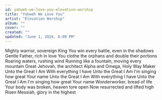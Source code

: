 ```yaml
---
id: yahweh-we-love-you-elevation-worship
title: "Yahweh We Love You"
artist: "Elevation Worship"
album: ""
cover: ""
created: ""
updated: "June 1, 2024, 8:09 PM"
---
```


Mighty warrior, sovereign King
You win every battle, even in the shadows
Gentle Father, rich in love
You clothe the orphans and double their portions
Roaring waters, rushing wind
Running like a fountain, moving every mountain
Great Jehovah, the architect
Alpha and Omega, Holy Way Maker
Unto the Great I Am
With everything I have
Unto the Great I Am
I'm singing how great Your name
Unto the Great I Am
With everything I have
Unto the Great I Am
I'm singing how great Your name
Wonderworker, bread of life
Your body was broken, heaven tore open
Now resurrected and lifted high
Risen Messiah, glory in the highest